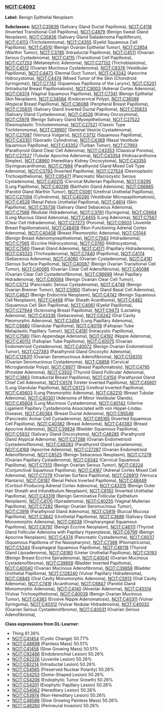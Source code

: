 
### [NCIT:C4092](http://purl.obolibrary.org/obo/NCIT_C4092)
**Label:** Benign Epithelial Neoplasm

**Subclasses:** [NCIT:C35839](http://purl.obolibrary.org/obo/NCIT_C35839) (Salivary Gland Ductal Papilloma), [NCIT:C4118](http://purl.obolibrary.org/obo/NCIT_C4118) (Inverted Transitional Cell Papilloma), [NCIT:C4879](http://purl.obolibrary.org/obo/NCIT_C4879) (Benign Sweat Gland Neoplasm), [NCIT:C35836](http://purl.obolibrary.org/obo/NCIT_C35836) (Salivary Gland Sialadenoma Papilliferum), [NCIT:C4113](http://purl.obolibrary.org/obo/NCIT_C4113) (Tricholemmoma), [NCIT:C4355](http://purl.obolibrary.org/obo/NCIT_C4355) (Eyelid Squamous Cell Papilloma), [NCIT:C4510](http://purl.obolibrary.org/obo/NCIT_C4510) (Benign Ovarian Epithelial Tumor), [NCIT:C2854](http://purl.obolibrary.org/obo/NCIT_C2854) (Warthin Tumor), [NCIT:C3785](http://purl.obolibrary.org/obo/NCIT_C3785) (Intraductal Papilloma), [NCIT:C4511](http://purl.obolibrary.org/obo/NCIT_C4511) (Ovarian Serous Cystadenoma), [NCIT:C4115](http://purl.obolibrary.org/obo/NCIT_C4115) (Transitional Cell Papilloma), [NCIT:C27253](http://purl.obolibrary.org/obo/NCIT_C27253) (Metanephric Adenoma), [NCIT:C27132](http://purl.obolibrary.org/obo/NCIT_C27132) (Trichoblastoma), [NCIT:C4512](http://purl.obolibrary.org/obo/NCIT_C4512) (Ovarian Mucinous Cystadenoma), [NCIT:C6376](http://purl.obolibrary.org/obo/NCIT_C6376) (Vestibular Papilloma), [NCIT:C4473](http://purl.obolibrary.org/obo/NCIT_C4473) (Dermal Duct Tumor), [NCIT:C43342](http://purl.obolibrary.org/obo/NCIT_C43342) (Apocrine Hidrocystoma), [NCIT:C4474](http://purl.obolibrary.org/obo/NCIT_C4474) (Mixed Tumor of the Skin (Chondroid Syringoma)), [NCIT:C7742](http://purl.obolibrary.org/obo/NCIT_C7742) (Squamous Papilloma of the Larynx), [NCIT:C5201](http://purl.obolibrary.org/obo/NCIT_C5201) (Intraductal Breast Papillomatosis), [NCIT:C9003](http://purl.obolibrary.org/obo/NCIT_C9003) (Adrenal Cortex Adenoma), [NCIT:C6374](http://purl.obolibrary.org/obo/NCIT_C6374) (Vaginal Squamous Papilloma), [NCIT:C7341](http://purl.obolibrary.org/obo/NCIT_C7341) (Benign Epithelial Skin Neoplasm), [NCIT:C34584](http://purl.obolibrary.org/obo/NCIT_C34584) (Endocervical Polyp), [NCIT:C36089](http://purl.obolibrary.org/obo/NCIT_C36089) (Atypical Breast Papilloma), [NCIT:C36088](http://purl.obolibrary.org/obo/NCIT_C36088) (Peripheral Breast Papilloma), [NCIT:C35835](http://purl.obolibrary.org/obo/NCIT_C35835) (Salivary Gland Inverted Ductal Papilloma), [NCIT:C35833](http://purl.obolibrary.org/obo/NCIT_C35833) (Salivary Gland Cystadenoma), [NCIT:C4526](http://purl.obolibrary.org/obo/NCIT_C4526) (Kidney Oncocytoma), [NCIT:C5978](http://purl.obolibrary.org/obo/NCIT_C5978) (Benign Salivary Gland Myoepithelioma), [NCIT:C27522](http://purl.obolibrary.org/obo/NCIT_C27522) (Desmoplastic Tricholemmoma), [NCIT:C27521](http://purl.obolibrary.org/obo/NCIT_C27521) (Classic Type Trichilemmoma), [NCIT:C39907](http://purl.obolibrary.org/obo/NCIT_C39907) (Seminal Vesicle Cystadenoma), [NCIT:C27087](http://purl.obolibrary.org/obo/NCIT_C27087) (Verruca Vulgaris), [NCIT:C3712](http://purl.obolibrary.org/obo/NCIT_C3712) (Squamous Papilloma), [NCIT:C43351](http://purl.obolibrary.org/obo/NCIT_C43351) (Sporadic Cylindroma), [NCIT:C4369](http://purl.obolibrary.org/obo/NCIT_C4369) (Nasal Vestibule Squamous Papilloma), [NCIT:C43352](http://purl.obolibrary.org/obo/NCIT_C43352) (Turban Tumor), [NCIT:C7993](http://purl.obolibrary.org/obo/NCIT_C7993) (Parathyroid Gland Clear Cell Adenoma), [NCIT:C43353](http://purl.obolibrary.org/obo/NCIT_C43353) (Classical Poroma), [NCIT:C27527](http://purl.obolibrary.org/obo/NCIT_C27527) (Tubular Apocrine Adenoma), [NCIT:C43354](http://purl.obolibrary.org/obo/NCIT_C43354) (Hidroacanthoma Simplex), [NCIT:C8960](http://purl.obolibrary.org/obo/NCIT_C8960) (Hereditary Kidney Oncocytoma), [NCIT:C43355](http://purl.obolibrary.org/obo/NCIT_C43355) (Syringoacanthoma), [NCIT:C7994](http://purl.obolibrary.org/obo/NCIT_C7994) (Parathyroid Gland Mixed Cell Type Adenoma), [NCIT:C3793](http://purl.obolibrary.org/obo/NCIT_C3793) (Inverted Papilloma), [NCIT:C27524](http://purl.obolibrary.org/obo/NCIT_C27524) (Desmoplastic Trichoepithelioma), [NCIT:C95471](http://purl.obolibrary.org/obo/NCIT_C95471) (Pancreatic Macrocystic Serous Cystadenoma), [NCIT:C40215](http://purl.obolibrary.org/obo/NCIT_C40215) (Cervical Mullerian Papilloma), [NCIT:C8295](http://purl.obolibrary.org/obo/NCIT_C8295) (Lung Papilloma), [NCIT:C40299](http://purl.obolibrary.org/obo/NCIT_C40299) (Bartholin Gland Adenoma), [NCIT:C66865](http://purl.obolibrary.org/obo/NCIT_C66865) (Parotid Gland Warthin Tumor), [NCIT:C5061](http://purl.obolibrary.org/obo/NCIT_C5061) (Urethral Urothelial Papilloma), [NCIT:C27094](http://purl.obolibrary.org/obo/NCIT_C27094) (Cylindroma), [NCIT:C40290](http://purl.obolibrary.org/obo/NCIT_C40290) (Vestibular Micropapillomatosis), [NCIT:C4528](http://purl.obolibrary.org/obo/NCIT_C4528) (Renal Pelvis Urothelial Papilloma), [NCIT:C4614](http://purl.obolibrary.org/obo/NCIT_C4614) (Skin Papilloma), [NCIT:C35738](http://purl.obolibrary.org/obo/NCIT_C35738) (Salivary Gland Sebaceous Adenoma), [NCIT:C7568](http://purl.obolibrary.org/obo/NCIT_C7568) (Nodular Hidradenoma), [NCIT:C3761](http://purl.obolibrary.org/obo/NCIT_C3761) (Syringoma), [NCIT:C5664](http://purl.obolibrary.org/obo/NCIT_C5664) (Lung Mucous Gland Adenoma), [NCIT:C4455](http://purl.obolibrary.org/obo/NCIT_C4455) (Lung Adenoma), [NCIT:C7567](http://purl.obolibrary.org/obo/NCIT_C7567) (Clear Cell Hidradenoma), [NCIT:C27273](http://purl.obolibrary.org/obo/NCIT_C27273) (Poroma), [NCIT:C9503](http://purl.obolibrary.org/obo/NCIT_C9503) (Juvenile Breast Papillomatosis), [NCIT:C48458](http://purl.obolibrary.org/obo/NCIT_C48458) (Non-Functioning Adrenal Cortex Adenoma), [NCIT:C40408](http://purl.obolibrary.org/obo/NCIT_C40408) (Breast Pleomorphic Adenoma), [NCIT:C5144](http://purl.obolibrary.org/obo/NCIT_C5144) (Benign Breast Adenomyoepithelioma), [NCIT:C7563](http://purl.obolibrary.org/obo/NCIT_C7563) (Hidradenoma), [NCIT:C7565](http://purl.obolibrary.org/obo/NCIT_C7565) (Eccrine Hidrocystoma), [NCIT:C3760](http://purl.obolibrary.org/obo/NCIT_C3760) (Hidrocystoma), [NCIT:C7560](http://purl.obolibrary.org/obo/NCIT_C7560) (Sweat Gland Adenoma), [NCIT:C4171](http://purl.obolibrary.org/obo/NCIT_C4171) (Papillary Hidradenoma), [NCIT:C43325](http://purl.obolibrary.org/obo/NCIT_C43325) (Trichoadenoma), [NCIT:C7440](http://purl.obolibrary.org/obo/NCIT_C7440) (Papilloma), [NCIT:C4174](http://purl.obolibrary.org/obo/NCIT_C4174) (Sebaceous Adenoma), [NCIT:C4060](http://purl.obolibrary.org/obo/NCIT_C4060) (Ovarian Cystadenoma), [NCIT:C4181](http://purl.obolibrary.org/obo/NCIT_C4181) (Serous Surface Papilloma), [NCIT:C40087](http://purl.obolibrary.org/obo/NCIT_C40087) (Benign Ovarian Transitional Cell Tumor), [NCIT:C40085](http://purl.obolibrary.org/obo/NCIT_C40085) (Ovarian Clear Cell Adenofibroma), [NCIT:C40086](http://purl.obolibrary.org/obo/NCIT_C40086) (Ovarian Clear Cell Cystadenofibroma), [NCIT:C96699](http://purl.obolibrary.org/obo/NCIT_C96699) (Anal Papillary Hidradenoma), [NCIT:C40084](http://purl.obolibrary.org/obo/NCIT_C40084) (Benign Ovarian Clear Cell Tumor), [NCIT:C5712](http://purl.obolibrary.org/obo/NCIT_C5712) (Pancreatic Serous Cystadenoma), [NCIT:C4746](http://purl.obolibrary.org/obo/NCIT_C4746) (Benign Ovarian Brenner Tumor), [NCIT:C5950](http://purl.obolibrary.org/obo/NCIT_C5950) (Salivary Gland Basal Cell Adenoma), [NCIT:C4621](http://purl.obolibrary.org/obo/NCIT_C4621) (Benign Endocrine Neoplasm), [NCIT:C4742](http://purl.obolibrary.org/obo/NCIT_C4742) (Benign Squamous Cell Neoplasm), [NCIT:C4468](http://purl.obolibrary.org/obo/NCIT_C4468) (Pilar Sheath Acanthoma), [NCIT:C4462](http://purl.obolibrary.org/obo/NCIT_C4462) (Squamous Cell Skin Papilloma), [NCIT:C4061](http://purl.obolibrary.org/obo/NCIT_C4061) (Eyelid Papilloma), [NCIT:C27944](http://purl.obolibrary.org/obo/NCIT_C27944) (Sclerosing Breast Papilloma), [NCIT:C9473](http://purl.obolibrary.org/obo/NCIT_C9473) (Lactating Adenoma), [NCIT:C43336](http://purl.obolibrary.org/obo/NCIT_C43336) (Sebaceoma), [NCIT:C6242](http://purl.obolibrary.org/obo/NCIT_C6242) (Oral Cavity Pleomorphic Adenoma), [NCIT:C3494](http://purl.obolibrary.org/obo/NCIT_C3494) (Lung Papillary Adenoma), [NCIT:C6880](http://purl.obolibrary.org/obo/NCIT_C6880) (Glandular Papilloma), [NCIT:C40116](http://purl.obolibrary.org/obo/NCIT_C40116) (Fallopian Tube Metaplastic Papillary Tumor), [NCIT:C4191](http://purl.obolibrary.org/obo/NCIT_C4191) (Intracystic Papilloma), [NCIT:C7580](http://purl.obolibrary.org/obo/NCIT_C7580) (Skin Appendage Adenoma), [NCIT:C4192](http://purl.obolibrary.org/obo/NCIT_C4192) (Nipple Adenoma), [NCIT:C40112](http://purl.obolibrary.org/obo/NCIT_C40112) (Fallopian Tube Papilloma), [NCIT:C40075](http://purl.obolibrary.org/obo/NCIT_C40075) (Ovarian Endometrioid Cystadenoma), [NCIT:C40072](http://purl.obolibrary.org/obo/NCIT_C40072) (Benign Ovarian Endometrioid Tumor), [NCIT:C27393](http://purl.obolibrary.org/obo/NCIT_C27393) (Parathyroid Gland Oncocytic Adenoma), [NCIT:C126311](http://purl.obolibrary.org/obo/NCIT_C126311) (Ovarian Seromucinous Adenofibroma), [NCIT:C126310](http://purl.obolibrary.org/obo/NCIT_C126310) (Ovarian Seromucinous Cystadenoma), [NCIT:C6856](http://purl.obolibrary.org/obo/NCIT_C6856) (Cervical Microglandular Polyp), [NCIT:C6977](http://purl.obolibrary.org/obo/NCIT_C6977) (Breast Papillomatosis), [NCIT:C4795](http://purl.obolibrary.org/obo/NCIT_C4795) (Prostate Adenoma), [NCIT:C3502](http://purl.obolibrary.org/obo/NCIT_C3502) (Thyroid Gland Follicular Adenoma), [NCIT:C3863](http://purl.obolibrary.org/obo/NCIT_C3863) (Intraductal Breast Papilloma), [NCIT:C4154](http://purl.obolibrary.org/obo/NCIT_C4154) (Parathyroid Gland Chief Cell Adenoma), [NCIT:C6174](http://purl.obolibrary.org/obo/NCIT_C6174) (Ureter Inverted Papilloma), [NCIT:C45601](http://purl.obolibrary.org/obo/NCIT_C45601) (Lung Glandular Papilloma), [NCIT:C6173](http://purl.obolibrary.org/obo/NCIT_C6173) (Urethral Inverted Papilloma), [NCIT:C45603](http://purl.obolibrary.org/obo/NCIT_C45603) (Lung Pleomorphic Adenoma), [NCIT:C62210](http://purl.obolibrary.org/obo/NCIT_C62210) (Breast Tubular Adenoma), [NCIT:C40301](http://purl.obolibrary.org/obo/NCIT_C40301) (Adenoma of Minor Vestibular Glands), [NCIT:C45604](http://purl.obolibrary.org/obo/NCIT_C45604) (Lung Mucinous Cystadenoma), [NCIT:C40142](http://purl.obolibrary.org/obo/NCIT_C40142) (Uterine Ligament Papillary Cystadenoma Associated with von Hippel-Lindau Disease), [NCIT:C40384](http://purl.obolibrary.org/obo/NCIT_C40384) (Breast Ductal Adenoma), [NCIT:C95546](http://purl.obolibrary.org/obo/NCIT_C95546) (Pancreatic Acinar Cell Cystadenoma), [NCIT:C65165](http://purl.obolibrary.org/obo/NCIT_C65165) (Inverted Squamous Cell Papilloma), [NCIT:C40382](http://purl.obolibrary.org/obo/NCIT_C40382) (Breast Adenoma), [NCIT:C40383](http://purl.obolibrary.org/obo/NCIT_C40383) (Breast Apocrine Adenoma), [NCIT:C39834](http://purl.obolibrary.org/obo/NCIT_C39834) (Bladder Squamous Papilloma), [NCIT:C5932](http://purl.obolibrary.org/obo/NCIT_C5932) (Salivary Gland Oncocytoma), [NCIT:C48285](http://purl.obolibrary.org/obo/NCIT_C48285) (Parathyroid Gland Atypical Adenoma), [NCIT:C27288](http://purl.obolibrary.org/obo/NCIT_C27288) (Ovarian Endometrioid Cystadenofibroma), [NCIT:C48283](http://purl.obolibrary.org/obo/NCIT_C48283) (Parathyroid Gland Lipoadenoma), [NCIT:C4168](http://purl.obolibrary.org/obo/NCIT_C4168) (Apocrine Adenoma), [NCIT:C27287](http://purl.obolibrary.org/obo/NCIT_C27287) (Ovarian Endometrioid Adenofibroma), [NCIT:C8525](http://purl.obolibrary.org/obo/NCIT_C8525) (Benign Sebaceous Neoplasm), [NCIT:C7278](http://purl.obolibrary.org/obo/NCIT_C7278) (Ovarian Papillary Cystadenoma), [NCIT:C6342](http://purl.obolibrary.org/obo/NCIT_C6342) (Cervical Squamous Papilloma), [NCIT:C7313](http://purl.obolibrary.org/obo/NCIT_C7313) (Benign Ovarian Serous Tumor), [NCIT:C6224](http://purl.obolibrary.org/obo/NCIT_C6224) (Conjunctival Squamous Papilloma), [NCIT:C4167](http://purl.obolibrary.org/obo/NCIT_C4167) (Adrenal Cortex Mixed Cell Adenoma), [NCIT:C7279](http://purl.obolibrary.org/obo/NCIT_C7279) (Ovarian Surface Papilloma), [NCIT:C26913](http://purl.obolibrary.org/obo/NCIT_C26913) (Verruca Plantaris), [NCIT:C6187](http://purl.obolibrary.org/obo/NCIT_C6187) (Renal Pelvis Inverted Papilloma), [NCIT:C48449](http://purl.obolibrary.org/obo/NCIT_C48449) (Cortisol-Producing Adrenal Cortex Adenoma), [NCIT:C43315](http://purl.obolibrary.org/obo/NCIT_C43315) (Benign Outer Hair Sheath and Infundibulum Neoplasm), [NCIT:C6192](http://purl.obolibrary.org/obo/NCIT_C6192) (Inverted Urothelial Papilloma), [NCIT:C43319](http://purl.obolibrary.org/obo/NCIT_C43319) (Benign Germinative Follicular Epithelium Neoplasm), [NCIT:C4170](http://purl.obolibrary.org/obo/NCIT_C4170) (Spiradenoma), [NCIT:C40255](http://purl.obolibrary.org/obo/NCIT_C40255) (Vaginal Mullerian Papilloma), [NCIT:C7282](http://purl.obolibrary.org/obo/NCIT_C7282) (Benign Ovarian Seromucinous Tumor), [NCIT:C3916](http://purl.obolibrary.org/obo/NCIT_C3916) (Parathyroid Gland Adenoma), [NCIT:C5819](http://purl.obolibrary.org/obo/NCIT_C5819) (Buccal Mucosa Papilloma), [NCIT:C3842](http://purl.obolibrary.org/obo/NCIT_C3842) (Urothelial Papilloma), [NCIT:C3686](http://purl.obolibrary.org/obo/NCIT_C3686) (Salivary Gland Monomorphic Adenoma), [NCIT:C6038](http://purl.obolibrary.org/obo/NCIT_C6038) (Oropharyngeal Squamous Papilloma), [NCIT:C6797](http://purl.obolibrary.org/obo/NCIT_C6797) (Benign Eccrine Neoplasm), [NCIT:C46111](http://purl.obolibrary.org/obo/NCIT_C46111) (Thyroid Gland Follicular Adenoma with Papillary Hyperplasia), [NCIT:C6799](http://purl.obolibrary.org/obo/NCIT_C6799) (Benign Apocrine Neoplasm), [NCIT:C4374](http://purl.obolibrary.org/obo/NCIT_C4374) (Pancreatic Cystadenoma), [NCIT:C6037](http://purl.obolibrary.org/obo/NCIT_C6037) (Squamous Papilloma of the Nasopharynx), [NCIT:C7368](http://purl.obolibrary.org/obo/NCIT_C7368) (Pilomatricoma), [NCIT:C5344](http://purl.obolibrary.org/obo/NCIT_C5344) (Esophageal Squamous Papilloma), [NCIT:C46118](http://purl.obolibrary.org/obo/NCIT_C46118) (Thyroid Gland Lipoadenoma), [NCIT:C6160](http://purl.obolibrary.org/obo/NCIT_C6160) (Ureter Urothelial Papilloma), [NCIT:C5193](http://purl.obolibrary.org/obo/NCIT_C5193) (Benign Breast Eccrine Spiradenoma), [NCIT:C40041](http://purl.obolibrary.org/obo/NCIT_C40041) (Ovarian Mucinous Cystadenofibroma), [NCIT:C39859](http://purl.obolibrary.org/obo/NCIT_C39859) (Bladder Inverted Papilloma), [NCIT:C40040](http://purl.obolibrary.org/obo/NCIT_C40040) (Ovarian Mucinous Adenofibroma), [NCIT:C39858](http://purl.obolibrary.org/obo/NCIT_C39858) (Bladder Urothelial Papilloma), [NCIT:C128240](http://purl.obolibrary.org/obo/NCIT_C128240) (Vulvar Papillary Hidradenoma), [NCIT:C6845](http://purl.obolibrary.org/obo/NCIT_C6845) (Oral Cavity Monomorphic Adenoma), [NCIT:C5913](http://purl.obolibrary.org/obo/NCIT_C5913) (Oral Cavity Adenoma), [NCIT:C7419](http://purl.obolibrary.org/obo/NCIT_C7419) (Acanthoma), [NCIT:C6847](http://purl.obolibrary.org/obo/NCIT_C6847) (Parotid Gland Monomorphic Adenoma), [NCIT:C4140](http://purl.obolibrary.org/obo/NCIT_C4140) (Alveolar Adenoma), [NCIT:C40314](http://purl.obolibrary.org/obo/NCIT_C40314) (Vulvar Trichoepithelioma), [NCIT:C40039](http://purl.obolibrary.org/obo/NCIT_C40039) (Benign Ovarian Mucinous Tumor), [NCIT:C4383](http://purl.obolibrary.org/obo/NCIT_C4383) (Erosive Nipple Adenomatosis), [NCIT:C40311](http://purl.obolibrary.org/obo/NCIT_C40311) (Vulvar Syringoma), [NCIT:C40312](http://purl.obolibrary.org/obo/NCIT_C40312) (Vulvar Nodular Hidradenoma), [NCIT:C40032](http://purl.obolibrary.org/obo/NCIT_C40032) (Ovarian Serous Cystadenofibroma), [NCIT:C40031](http://purl.obolibrary.org/obo/NCIT_C40031) (Ovarian Serous Adenofibroma), 

**Class expressions from DL-Learner:**

- Thing 61.39%
- [NCIT:C41454](http://purl.obolibrary.org/obo/NCIT_C41454) (Cystic Change) 50.77%
- [NCIT:C48898](http://purl.obolibrary.org/obo/NCIT_C48898) (Painless Mass) 50.51%
- [NCIT:C41458](http://purl.obolibrary.org/obo/NCIT_C41458) (Slow Growing Mass) 50.51%
- [NCIT:C92486](http://purl.obolibrary.org/obo/NCIT_C92486) (Endobronchial Lesion) 50.26%
- [NCIT:C62226](http://purl.obolibrary.org/obo/NCIT_C62226) (Juvenile Lesion) 50.26%
- [NCIT:C62214](http://purl.obolibrary.org/obo/NCIT_C62214) (Intraductal Lesion) 50.26%
- [NCIT:C54565](http://purl.obolibrary.org/obo/NCIT_C54565) (Preserved Nuclear Polarity) 50.26%
- [NCIT:C54253](http://purl.obolibrary.org/obo/NCIT_C54253) (Dome-Shaped Lesion) 50.26%
- [NCIT:C54206](http://purl.obolibrary.org/obo/NCIT_C54206) (Endophytic Tumor Growth) 50.26%
- [NCIT:C54201](http://purl.obolibrary.org/obo/NCIT_C54201) (Exophytic Papillary Lesion) 50.26%
- [NCIT:C54062](http://purl.obolibrary.org/obo/NCIT_C54062) (Hereditary Lesion) 50.26%
- [NCIT:C53974](http://purl.obolibrary.org/obo/NCIT_C53974) (Non-Hereditary Lesion) 50.26%
- [NCIT:C48586](http://purl.obolibrary.org/obo/NCIT_C48586) (Slow Growing Painless Mass) 50.26%
- [NCIT:C48260](http://purl.obolibrary.org/obo/NCIT_C48260) (Perineural Invasion) 50.26%


